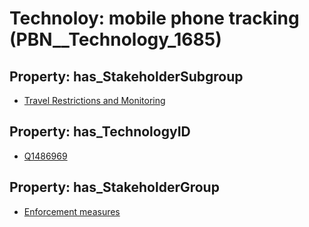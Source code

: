 # Technoloy: __mobile phone tracking__ (PBN__Technology_1685)

## Property: has_StakeholderSubgroup

* [Travel Restrictions and Monitoring](PBN__TechSubgroup_159)

## Property: has_TechnologyID

* [Q1486969](Q1486969)

## Property: has_StakeholderGroup

* [Enforcement measures](PBN__TechGroup_7)

